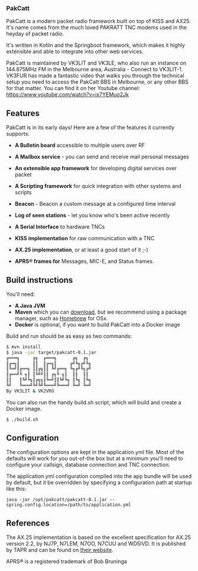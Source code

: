 ### PakCatt
PakCatt is a modern packet radio framework built on top of KISS and AX25. It's name comes from the much loved PAKRATT TNC modems used in the heyday of packet radio. 

It's written in Kotlin and the Springboot framework, which makes it highly extensible and able to integrate into other web services.

PakCatt is maintained by VK3LIT and VK3LE, who also run an instance on 144.875MHz FM in the Melbourne area, Australia - Connect to VK3LIT-1. VK3FUR has made a fantastic video that walks you through the technical setup you need to access the PakCatt BBS in Melbourne, or any other BBS for that matter. You can find it on her Youtube channel: https://www.youtube.com/watch?v=ix7YEMuo2Jk

## Features

PakCatt is in its early days! Here are a few of the features it currently supports:

- **A Bulletin board** accessible to multiple users over RF

- **A Mailbox service** - you can send and receive mail personal messages
  
- **An extensible app framework** for developing digital services over packet

- **A Scripting framework** for quick integration with other systems and scripts

- **Beacon** - Beacon a custom message at a configured time interval 

- **Log of seen stations** - let you know who's been active recently
  
- **A Serial Interface** to hardware TNCs

- **KISS implementation** for raw communication with a TNC

- **AX.25 implementation**, or at least a good start of it ;-)

- **APRS® frames for** Messages, MIC-E, and Status frames.

## Build instructions
You'll need:

- **A Java JVM**
- **Maven** which you can [download](https://maven.apache.org/install.html), but we recommend using a package manager, such as [Homebrew](https://brew.sh/) for OSx.
- **Docker** is optional, if you want to build PakCatt into a Docker image
 
Build and run should be as easy as two commands:
```bash
$ mvn install
$ java -jar target/pakcatt-0.1.jar
╔═══╗     ╔╗  ╔═══╗      ╔╗  ╔╗ 
║╔═╗║     ║║  ║╔═╗║     ╔╝╚╗╔╝╚╗
║╚═╝║╔══╗ ║║╔╗║║ ╚╝╔══╗ ╚╗╔╝╚╗╔╝
║╔══╝╚ ╗║ ║╚╝╝║║ ╔╗╚ ╗║  ║║  ║║ 
║║   ║╚╝╚╗║╔╗╗║╚═╝║║╚╝╚╗ ║╚╗ ║╚╗
╚╝   ╚═══╝╚╝╚╝╚═══╝╚═══╝ ╚═╝ ╚═╝
By VK3LIT & VK2VRO 
```  
You can also run the handy build.sh script, which will build and create a Docker image.
```bash
$ ./build.sh
```

## Configuration
The configuration options are kept in the application.yml file. Most of the defaults will work for you out-of-the box but at a minimum you'll need to configure your callsign, database connection and TNC connection.

The application.yml configuration compiled into the app bundle will be used by default, but it be overridden by specifying a configuration path at startup like this:
```
java -jar /opt/pakcatt/pakcatt-0.1.jar --spring.config.location=/path/to/application.yml
```

## References
The AX.25 implementation is based on the excellent specification for AX.25 version 2.2, by NJ7P, N7LEM, N7OO, N7CUU and WD5IVD. It is published by TAPR and can be found on [their website](https://www.tapr.org/pdf/AX25.2.2.pdf).

APRS® is a registered trademark of Bob Bruninga